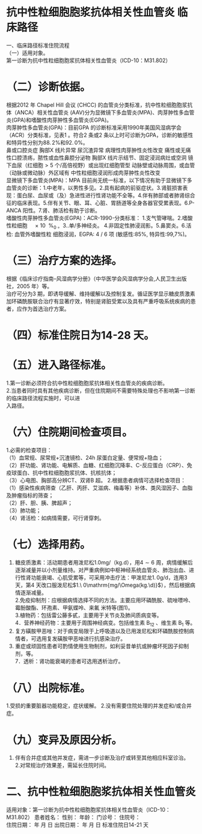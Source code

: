 # 抗中性粒细胞胞浆抗体相关性血管炎 临床路径  
一、临床路径标准住院流程  
（一）适用对象。  
第一诊断为抗中性粒细胞胞浆抗体相关性血管炎（ICD-10：M31.802）  
# （二）诊断依据。  
根据2012 年 Chapel Hill 会议 (CHCC) 的血管炎分类标准，抗中性粒细胞胞浆抗体（ANCA）相关性血管炎 (AAV)分为显微镜下多血管炎(MPA)、肉芽肿性多血管炎(GPA)和嗜酸性肉芽肿性多血管炎(EGPA)。  
肉芽肿性多血管炎(GPA)：目前GPA 的诊断标准采用1990年美国风湿病学会（ACR）分类标准，见表1 。符合2 条或2 条以上时可诊断为GPA，诊断的敏感性和特异性分别为$88.\,2\%$和$92.\,0\%$。  
鼻或口腔炎症 胸部X 线片异常  尿沉渣异常  病理性肉芽肿性炎性改变  痛性或无痛性口腔溃疡，脓性或血性鼻腔分泌物  胸部X 线片示结节、固定浸润病灶或空洞 镜下血尿（红细胞${>}5$ 个/高倍视野）或出现红细胞管型 动脉壁或动脉周围，或血管（动脉或微动脉）外区域有 中性粒细胞浸润形成肉芽肿性炎性改变  
显微镜下多血管炎(MPA)：MPA 目前尚无统一标准，以下情况有助于显微镜下多血管炎的诊断：1.中老年，以男性多见。2.具有起病的前驱症状。3.肾脏损害表现：蛋白尿、血尿或（及）急进性进行性肾功能不全等。4.伴有肺部或者肺肾综合征的临床表现。5.伴有关节、眼、耳、心脏、胃肠道等全身各器官受累表现。6.P-ANCA 阳性。7.肾、肺活检有助于诊断。  
嗜酸性肉芽肿性多血管炎(EGPA)：ACR-1990-分类标准：
1.支气管哮喘。2.嗜酸性粒细胞 $\quad\times\ 10\ \ \%_{0\,\circ}\ \ 3.$.单/多神经炎。
4.非固定性肺浸润影。5.鼻窦炎。6.活检: 血管外嗜酸性粒 细胞浸润，EGPA: 4 / 6 项 (敏感性:85%, 特异性:99,7%)。  
# （三）治疗方案的选择。  
根据《临床诊疗指南–风湿病学分册》（中华医学会风湿病学分会,人民卫生出版社，2005 年）等。  
治疗可分为3 期，即诱导缓解、维持缓解以及控制复发。循证医学显示糖皮质激素加环磷酰胺联合治疗有显著疗效，特别是肾脏受累以及具有严重呼吸系统疾病的患者，应作为首选治疗方案。  
# （四）标准住院日为14-28 天。  
# （五）进入路径标准。  
1.第一诊断必须符合抗中性粒细胞胞浆抗体相关性血管炎的疾病诊断。  
2.当患者同时具有其他疾病诊断，但在住院期间不需要特殊处理也不影响第一诊断的临床路径流程实施时，可以进  
入路径。  
# （六）住院期间检查项目。  
1.必需的检查项目：  
（1）血常规、尿常规$+$沉渣镜检、24h 尿蛋白定量、便常规$+$隐血；  
（2）肝功能、肾功能、电解质、血糖、红细胞沉降率、C-反应蛋白（CRP）、免疫球蛋白、抗中性粒细胞胞浆抗体、抗核抗体；  
（3）心电图、胸部高分辨CT、双肾B 超。 2.根据患者病情可选择检查项目：  
（1）感染性疾病筛查（乙肝、丙肝、艾滋病、梅毒等）补体、类风湿因子、血脂及肿瘤指标的筛查；  
（2）肝、胆、胰、脾超声；  
（3）肺功能；  
（4）肾活检：如病情需要，可行肾穿刺。  
# （七）选择用药。  
1. 糖皮质激素：活动期患者用泼尼松1.0mg/（kg.d），用$4{\sim}6$ 周，病情缓解后逐渐减量并以小剂量维持。对严重病例如中枢神经系统血管炎、肺泡出血、进行性肾功能衰竭、心肌受累等，可采用冲击疗法：甲泼尼龙$1.\,0\mathrm{g/d}$，连用3 天，第4 天改口服泼尼松$1.\ 0\mathrm{mg/\Omega(kg.\d)}$），然后根据病情逐渐减量。  
2.免疫抑制剂：应根据病情选择不同的方法。主要应用环磷酰胺、硫唑嘌呤、霉酚酸酯、环孢素、甲氨蝶呤、来氟 米特等(图1)。  
3.植物药：包括雷公藤多甙，主要用于关节炎及肺间质病变等。  
4．营养神经药物：主要用于周围神经病变。包括维生素 $\mathrm{B_{12}}$ 、维生素 $\mathrm{B_{1}}$ 等。  
5. 复方磺胺甲恶唑：对于病变局限于上呼吸道以及已用泼尼松和环磷酰胺控制病情者，可选用复发磺胺甲恶唑进行抗感染治疗。  
6. 重症或顽固性患者可酌情使用生物制剂，如利妥昔单抗或肿瘤坏死因子抑制剂，等。  
7．透析：肾功能衰竭的患者可选用透析治疗。  
# （八）出院标准。  
1.受损的重要脏器功能稳定，症状缓解。 2.没有需要住院处理的并发症和/或合并症。  
# （九）变异及原因分析。  
1. 伴有合并症或其他并发症，需进一步诊断及治疗或转至其他相应科室诊治。  
2.对常规治疗效果差，需延长住院时间。  
# 二、抗中性粒细胞胞浆抗体相关性血管炎  
适用对象：第一诊断为抗中性粒细胞胞浆抗体相关性血管炎（ICD-10：M31.802） 患者姓名：       性别：       年龄：      门诊号：      住院号：  
住院日期：     年  月   日     出院日期：   年   月  日  标准住院日14-21 天  
